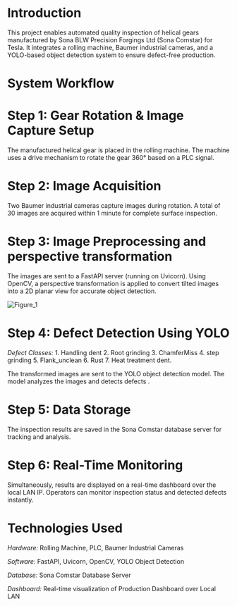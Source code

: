 # Introduction
This project enables automated quality inspection of helical gears manufactured by Sona BLW Precision Forgings Ltd (Sona Comstar) for Tesla.
It integrates a rolling machine, Baumer industrial cameras, and a YOLO-based object detection system to ensure defect-free production.

# System Workflow

# Step 1: Gear Rotation & Image Capture Setup
The manufactured helical gear is placed in the rolling machine.
The machine uses a drive mechanism to rotate the gear 360° based on a PLC signal.

# Step 2: Image Acquisition
Two Baumer industrial cameras capture images during rotation.
A total of 30 images are acquired within 1 minute for complete surface inspection.

# Step 3: Image Preprocessing and perspective transformation
The images are sent to a FastAPI server (running on Uvicorn).
Using OpenCV, a perspective transformation is applied to convert tilted images into a 2D planar view for accurate object detection.

![Figure_1](https://github.com/user-attachments/assets/769c1f71-f14c-46ff-a44b-2b4b7c3ce74b)

# Step 4: Defect Detection Using YOLO
*Defect Classes:* 1. Handling dent 2. Root grinding 3. ChamferMiss 4. step grinding 5. Flank_unclean 6. Rust 7. Heat treatment dent.

The transformed images are sent to the YOLO object detection model.
The model analyzes the images and detects defects .

# Step 5: Data Storage
The inspection results are saved in the Sona Comstar database server for tracking and analysis.

# Step 6: Real-Time Monitoring
Simultaneously, results are displayed on a real-time dashboard over the local LAN IP.
Operators can monitor inspection status and detected defects instantly.

# Technologies Used
*Hardware:* Rolling Machine, PLC, Baumer Industrial Cameras

*Software:* FastAPI, Uvicorn, OpenCV, YOLO Object Detection

*Database:* Sona Comstar Database Server

*Dashboard:* Real-time visualization of Production  Dashboard  over Local LAN
